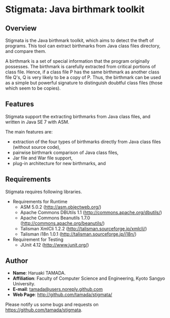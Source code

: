 # Stigmata: Java birthmark toolkit

## Overview

Stigmata is the Java birthmark toolkit, which aims to detect the theft
of programs.  This tool can extract birthmarks from Java class files
directory, and compare them.

A birthmark is a set of special information that the program
originally possesses.  The birthmark is carefully extracted from
critical portions of class file.  Hence, if a class file P has the
same birthmark as another class file Q's, Q is very likely to be a
copy of P.  Thus, the birthmark can be used as a simple but powerful
signature to distinguish doubtful class files (those which seem to be
copies).

## Features

Stigmata support the extracting birthmarks from Java class files, and
written in Java SE 7 with ASM.

The main features are:

* extraction of the four types of birthmarks directly from Java
    class files (without source code),
* pairwise birthmark comparison of Java class files,
* Jar file and War file support,
* plug-in architecture for new birthmarks, and

## Requirements

Stigmata requires following libraries.

* Requirements for Runtime
    * ASM 5.0.2 (http://asm.objectweb.org/)
    * Apache Commons DBUtils 1.1 (http://commons.apache.org/dbutils/)
    * Apache Commons Beanutils 1.7.0 (http://commons.apache.org/beanutils/)
    * Talisman XmlCli 1.2.2 (http://talisman.sourceforge.jp/xmlcli/)
    * Talisman i18n 1.0.1 (http://talisman.sourceforge.jp/i18n/)
* Requirement for Testing
    * JUnit 4.12 (http://www.junit.org/)

## Author

* **Name**:   Haruaki TAMADA.
* **Affiliation**: Faculty of Computer Science and Engineering, Kyoto Sangyo University.
* **E-mail**:      tamada@users.noreply.github.com
* **Web Page**:    http://github.com/tamada/stigmata/

Please notify us some bugs and requests on https://github.com/tamada/stigmata.
